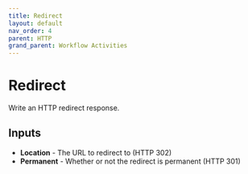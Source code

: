 ```yaml
---
title: Redirect
layout: default
nav_order: 4
parent: HTTP
grand_parent: Workflow Activities
---
```


# Redirect
Write an HTTP redirect response.

## Inputs

- **Location** - The URL to redirect to (HTTP 302)
- **Permanent** - Whether or not the redirect is permanent (HTTP 301)
